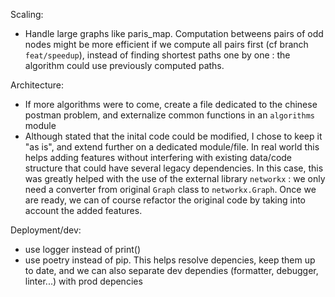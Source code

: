 Scaling:

- Handle large graphs like paris_map. Computation betweens pairs of odd nodes might be more efficient if we compute all pairs first (cf branch `feat/speedup`), instead of finding shortest paths one by one : the algorithm could use previously computed paths.

Architecture:

- If more algorithms were to come, create a file dedicated to the chinese postman problem, and externalize common functions in an `algorithms` module
- Although stated that the inital code could be modified, I chose to keep it "as is", and extend further on a dedicated module/file. In real world this helps adding features without interfering with existing data/code structure that could have several legacy dependencies. In this case, this was greatly helped with the use of the external library `networkx` : we only need a converter from original `Graph` class to `networkx.Graph`. Once we are ready, we can of course refactor the original code by taking into account the added features.

Deployment/dev:

- use logger instead of print()
- use poetry instead of pip. This helps resolve depencies, keep them up to date, and we can also separate dev dependies (formatter, debugger, linter...) with prod depencies